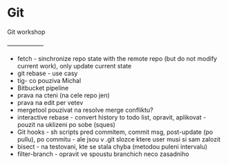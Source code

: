 # Git

Git workshop

——————

* fetch  - sinchronize repo state with the remote repo \(but do not modify current work\), only update current state 
* git rebase - use casy 
* tig- co pouziva Michal
* Bitbucket pipeline 
* prava na cteni \(na cele repo jen\)
* prava na edit per vetev 
* mergetool pouzivat na resolve merge confliktu? 
* interactive rebase - convert history to todo list, opravit, aplikovat - pouzit na uklizeni po sobe \(sques\)
* Git hooks - sh scripts pred commitem, commit msg, post-update \(po pullu\), po commitu  - ale jsou v .git slozce ktere user musi si sam zalozit 
* bisect - na testovani, kte se stala chyba \(metodou puleni intervalu\)
* filter-branch - opravit ve spoustu branchich neco zasadniho

